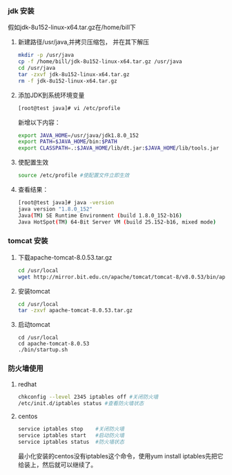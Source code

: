 ### **jdk 安装**
假如jdk-8u152-linux-x64.tar.gz在/home/bill下

1. 新建路径/usr/java,并拷贝压缩包， 并在其下解压 
    ```bash
    mkdir -p /usr/java
    cp -f /home/bill/jdk-8u152-linux-x64.tar.gz /usr/java
    cd /usr/java
    tar -zxvf jdk-8u152-linux-x64.tar.gz
    rm -f jdk-8u152-linux-x64.tar.gz
    ```
2. 添加JDK到系统环境变量 
    ```bash
    [root@test java]# vi /etc/profile 
    ```
    新增以下内容： 
    ```bash
    export JAVA_HOME=/usr/java/jdk1.8.0_152
    export PATH=$JAVA_HOME/bin:$PATH 
    export CLASSPATH=.:$JAVA_HOME/lib/dt.jar:$JAVA_HOME/lib/tools.jar 
    ```
3. 使配置生效 
    ```bash
    source /etc/profile #使配置文件立即生效 
    ```
4.  查看结果：
    ```bash
    [root@test java]# java -version 
    java version "1.8.0_152"
    Java(TM) SE Runtime Environment (build 1.8.0_152-b16)
    Java HotSpot(TM) 64-Bit Server VM (build 25.152-b16, mixed mode)
    ```

### **tomcat 安装**

1. 下载apache-tomcat-8.0.53.tar.gz
    ```bash
    cd /usr/local
    wget http://mirror.bit.edu.cn/apache/tomcat/tomcat-8/v8.0.53/bin/apache-tomcat-8.0.53.tar.gz
    ```
2. 安装tomcat
    ```bash
    cd /usr/local
    tar -zxvf apache-tomcat-8.0.53.tar.gz
    ```
3. 启动tomcat
    ```
    cd /usr/local
    cd apache-tomcat-8.0.53
    ./bin/startup.sh
    ```

### **防火墙使用**
1. redhat
    ```bash
    chkconfig --level 2345 iptables off #关闭防火墙
    /etc/init.d/iptables status #查看防火墙状态
    ```

2. centos
    ```bash
    service iptables stop    #关闭防火墙
    service iptables start   #启动防火墙
    service iptables status  #防火墙状态
    ```
    最小化安装的centos没有iptables这个命令，使用yum install iptables先把它给装上，然后就可以继续了。


